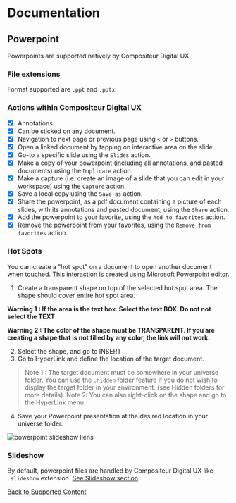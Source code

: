 # Documentation

## Powerpoint

Powerpoints are supported natively by Compositeur Digital UX.

### File extensions

Format supported are `.ppt` and `.pptx`.

### Actions within Compositeur Digital UX

- [X] Annotations.
- [X] Can be sticked on any document.
- [X] Navigation to next page or previous page using `<` or `>` buttons.
- [X] Open a linked document by tapping on interactive area on the slide.
- [X] Go-to a specific slide using the `Slides` action.
- [X] Make a copy of your powerpoint (including all annotations, and pasted documents) using the `Duplicate` action.
- [X] Make a capture (i.e. create an image of a slide that you can edit in your workspace) using the `Capture` action.
- [X] Save a local copy using the `Save as` action.
- [X] Share the powerpoint, as a pdf document containing a picture of each slides, with its annotations and pasted document, using the `Share` action.
- [X] Add the powerpoint to your favorite, using the `Add to favorites` action.
- [X] Remove the powerpoint from your favorites, using the `Remove from favorites` action.

### Hot Spots

You can create a "hot spot" on a document to open another document when touched. This interaction is created using Microsoft Powerpoint editor.

1. Create a transparent shape on top of the selected hot spot area. The shape should cover entire hot spot area.

**Warning 1 : If the area is the text box. Select the text BOX. Do not not select the TEXT**

**Warning 2 : The color of the shape must be TRANSPARENT. If you are creating a shape that is not filled by any color, the link will not work.** 

2. Select the shape, and go to INSERT 
1. Go to HyperLink and define the location of the target document.
> Note 1 : The target document must be somewhere in your universe folder. You can use the `.hidden` folder feature if you do not wish to display the target folder in your environment. (see Hidden folders for more details). 
> Note 2: You can also right-click on the shape and go to the HyperLink menu
	
4. Save your Powerpoint presentation at the desired location in your universe folder.

![powerpoint slideshow liens](img/powerpoint_slideshow_liens.jpg)

### Slideshow

By default, powerpoint files are handled by Compositeur Digital UX like `.slideshow` extension. [See Slideshow section](slideshows.md).

[Back to Supported Content](index.md)

